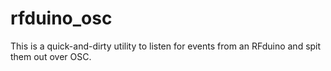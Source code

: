 rfduino_osc
===========

This is a quick-and-dirty utility to listen for events from an RFduino and spit
them out over OSC.
